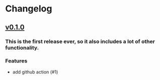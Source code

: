 # Changelog

## [v0.1.0](https://github.com/apricote/releaser-pleaser/releases/tag/v0.1.0)
### This is the first release ever, so it also includes a lot of other functionality.


### Features

- add github action (#1)
